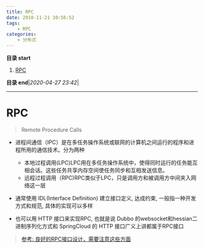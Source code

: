 ```yaml
---
title: RPC
date: 2018-11-21 10:56:52
tags: 
    - RPC
categories: 
    - 分布式
---
```


**目录 start**

1. [RPC](#rpc)

**目录 end**|_2020-04-27 23:42_|
****************************************
# RPC
> Remote Procedure Calls 

- 进程间通信（IPC）是在多任务操作系统或联网的计算机之间运行的程序和进程所用的通信技术。分为两种
    - 本地过程调用(LPC)LPC用在多任务操作系统中，使得同时运行的任务能互相会话。这些任务共享内存空间使任务同步和互相发送信息。
    - 远程过程调用（RPC)RPC类似于LPC，只是调用方和被调用方中间夹入网络这一层

- 通常使用 IDL(Interface Definition) 建立接口定义, 达成约束, 一般指一种开发方式和规范, 具体的实现可以多样
- 也可以用 HTTP 接口来实现RPC, 也就是说 Dubbo 的websocket和hessian二进制序列化方式和 SpringCloud 的 HTTP 接口广义上讲都属于RPC接口

> [参考: 良好的RPC接口设计，需要注意这些方面](https://www.jianshu.com/p/dca5b00e72e4)

